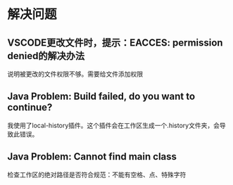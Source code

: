 # 解决问题

## VSCODE更改文件时，提示：EACCES: permission denied的解决办法

说明被更改的文件权限不够。需要给文件添加权限

## Java Problem: Build failed, do you want to continue?

我使用了local-history插件。这个插件会在工作区生成一个.history文件夹，会导致此错误。

## Java Problem: Cannot find main class

检查工作区的绝对路径是否符合规范：不能有空格、点、特殊字符
